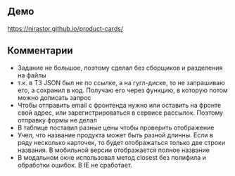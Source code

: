 ## Демо
https://nirastor.github.io/product-cards/

## Комментарии
* Задание не большое, поэтому сделал без сборщиков и разделения на файлы
* т.к. в ТЗ JSON был не по ссылке, а на гугл-диске, то не запрашиваю его, а сохранил в код. Получаю его через функцию, в которую потом можно дописать запрос
* Чтобы отправить email с фронтенда нужно или оставить на фронте свой адрес, или зарегистрироваться в сервисе рассылок. Поэтому отправку формы не делал
* В таблице поcтавил разные цены чтобы проверить отображение
* Учел, что название продукта может быть разной длинны. Если в ряду несколько карточек, то будет отображаться только две строки названия. В мобильной версии отображается полное название
* В модальном окне использовал метод closest без полифила и обработки ошибок. В IE не сработает.
